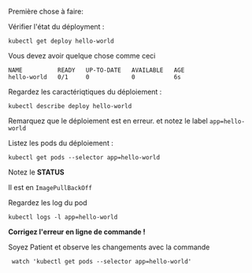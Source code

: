 
Première chose à faire:

Vérifier l'état du déployment : 

```
kubectl get deploy hello-world
```

Vous devez avoir quelque chose comme ceci

```
NAME          READY   UP-TO-DATE   AVAILABLE   AGE
hello-world   0/1     0            0           6s
```

Regardez les caractériqtiques du déploiement :

```
kubectl describe deploy hello-world
```

Remarquez que le déploiement est en erreur. et notez le label `app=hello-world`

Listez les pods du déploiement :

```
kubectl get pods --selector app=hello-world
```

Notez le **STATUS** 

Il est en `ImagePullBackOff` 

Regardez les log du pod 

```
kubectl logs -l app=hello-world
```

**Corrigez l'erreur en ligne de commande !**

Soyez Patient et observe les changements avec la commande  

```
 watch 'kubectl get pods --selector app=hello-world'
```


